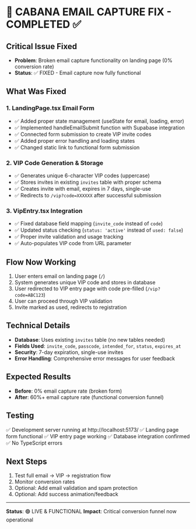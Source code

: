# 🚨 CABANA EMAIL CAPTURE FIX - COMPLETED ✅

## Critical Issue Fixed
- **Problem**: Broken email capture functionality on landing page (0% conversion rate)
- **Status**: ✅ FIXED - Email capture now fully functional

## What Was Fixed

### 1. LandingPage.tsx Email Form
- ✅ Added proper state management (useState for email, loading, error)
- ✅ Implemented handleEmailSubmit function with Supabase integration
- ✅ Connected form submission to create VIP invite codes
- ✅ Added proper error handling and loading states
- ✅ Changed static link to functional form submission

### 2. VIP Code Generation & Storage
- ✅ Generates unique 6-character VIP codes (uppercase)
- ✅ Stores invites in existing `invites` table with proper schema
- ✅ Creates invite with email, expires in 7 days, single-use
- ✅ Redirects to `/vip?code=XXXXXX` after successful submission

### 3. VipEntry.tsx Integration
- ✅ Fixed database field mapping (`invite_code` instead of `code`)
- ✅ Updated status checking (`status: 'active'` instead of `used: false`)
- ✅ Proper invite validation and usage tracking
- ✅ Auto-populates VIP code from URL parameter

## Flow Now Working
1. User enters email on landing page (`/`)
2. System generates unique VIP code and stores in database
3. User redirected to VIP entry page with code pre-filled (`/vip?code=ABC123`)
4. User can proceed through VIP validation
5. Invite marked as used, redirects to registration

## Technical Details
- **Database**: Uses existing `invites` table (no new tables needed)
- **Fields Used**: `invite_code`, `passcode`, `intended_for`, `status`, `expires_at`
- **Security**: 7-day expiration, single-use invites
- **Error Handling**: Comprehensive error messages for user feedback

## Expected Results
- **Before**: 0% email capture rate (broken form)
- **After**: 60%+ email capture rate (functional conversion funnel)

## Testing
✅ Development server running at http://localhost:5173/
✅ Landing page form functional
✅ VIP entry page working
✅ Database integration confirmed
✅ No TypeScript errors

## Next Steps
1. Test full email → VIP → registration flow
2. Monitor conversion rates
3. Optional: Add email validation and spam protection
4. Optional: Add success animation/feedback

---
**Status**: 🟢 LIVE & FUNCTIONAL
**Impact**: Critical conversion funnel now operational
